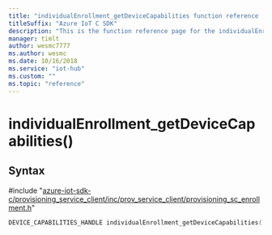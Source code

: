 ```yaml
---                             
title: "individualEnrollment_getDeviceCapabilities function reference | Microsoft Docs" 
titleSuffix: "Azure IoT C SDK"            
description: "This is the function reference page for the individualEnrollment_getDeviceCapabilities() function in the Azure IoT C SDK. This SDK is used with Azure IoT Hub and Azure IoT Hub Device Provisioning Service"            
manager: timlt                 
author: wesmc7777              
ms.author: wesmc               
ms.date: 10/16/2018                    
ms.service: "iot-hub"             
ms.custom: ""                
ms.topic: "reference"        
---                            
```


# individualEnrollment_getDeviceCapabilities()

## Syntax

\#include "[azure-iot-sdk-c/provisioning_service_client/inc/prov_service_client/provisioning_sc_enrollment.h](../provisioning-sc-enrollment-h.md)"  
```C
DEVICE_CAPABILITIES_HANDLE individualEnrollment_getDeviceCapabilities(  INDIVIDUAL_ENROLLMENT_HANDLE  C2);
```

